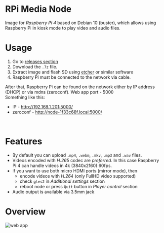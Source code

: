 # RPi Media Node

Image for *Raspberry Pi 4* based on Debian 10 (buster), which allows using Raspberry Pi in kiosk mode to play video and audio files.

# Usage
1. Go to [releases section](https://github.com/evgenii-d/rpi-media-node/releases)
2. Download the `.7z` file.
3. Extract image and flash SD using [etcher](https://www.balena.io/etcher/) or similar software
4. Raspberry Pi must be connected to the network via cable.

After that, Raspberry Pi can be found on the network either by IP address (DHCP) or via mdns (zeroconf). Web app port - 5000
<br>
Something like this:
* IP - http://192.168.1.201:5000/
* zeroconf - http://node-1f33c68f.local:5000/
<br>

# Features
* By default you can upload `.mp4`, `.webm`, `.mkv`, `.mp3` and `.wav` files.
* Videos encoded with *H.265* codec are *preferred*. In this case Raspberry Pi 4 can handle videos in 4k (3840x2160) 60fps.
* If you want to use both micro HDMI ports (mirror mode), then 
  * encode videos with *H.264* (only FullHD video supported)
  * check `gles2` in *Additional settings* section
  * reboot node or press `Quit` button in *Player control* section
* Audio output is available via 3.5mm jack

# Overview
![web app](https://github.com/evgenii-d/rpi-media-node/blob/main/media-node-contol.png)
